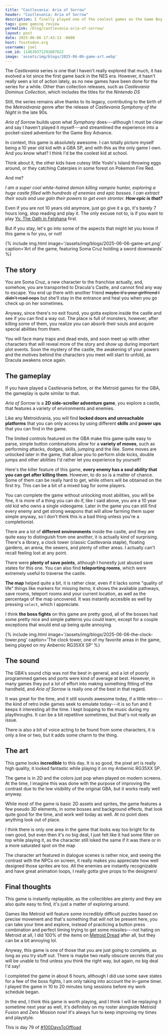 ```yaml
---
title: "Castlevania: Aria of Sorrow"
header: "Castlevania: Aria of Sorrow"
description: I finally played one of the coolest games on the Game Boy Advance, one of the best games on the Castlevania series!
tags: game gaming review
permalink: /blog/castlevania-aria-of-sorrow/
layout: post
date: 2025-06-06 17:43:13 -0600
host: fosstodon.org
username: joel
com_id: 114639371291607622
image: 'assets/img/blogs/2025-06-06-game-art.webp'
---
```


The *Castlevania* series is one that I haven't really explored that much, it has evolved a lot since the first game back in the NES era. However, it hasn't really seen a lot of action lately, as no new games have been done for the series for a while. Other than collection releases, such as *Castlevania Dominus Collection*, which includes the titles for the *Nintendo DS*

Still, the series remains alive thanks to its legacy, contributing to the birth of the *Metroidvania* genre after the release of *Castlevania Symphony of the Night* in the late 90s.

*Aria of Sorrow* builds upon what *Symphony* does---although I must be clear and say I haven't played it myself---and streamlined the experience into a pocket-sized adventure for the Game Boy Advance.

In context, this game is absolutely awesome. I can totally picture myself being a 10 year old kid with a GBA SP, and with this as the only game I own. And you know what? I think I'd be the coolest kid at school.

Think about it, the other kids have cutesy little Yoshi's Island throwing eggs around, or they catching Caterpies in some forest on Pokemon Fire Red.

And me? 

_I am a super cool white-haired demon killing vampire hunter, exploring a huge castle filled with hundreds of enemies and epic bosses. I can extract their souls and use gain their powers to get even stronter. **How epic is that?**_

Even if you are not 10 years old anymore, just go give it a go, it's barely 7 hours long, stop reading and play it. The only excuse not to, is if you want to play [Ys: The Oath in Felghana](/blog/ys-the-oath-in-felghana) first.

But if you stay, let's go into some of the aspects that might let you know if this game is for you, or not!

{% include img.html image='/assets/img/blogs/2025-06-06-game-art.png' caption='Art of the game, featuring Soma Cruz holding a sword downwards' %}


## The story

You are Soma Cruz, a new character to the franchise actually, and, somehow, you are transported to Dracula's Castle, and cannot find any way to escape. You end up there with another friend ~~maybe it's your girlfriend I didn't read oops~~ but she'll stay in the entrance and heal you when you go check up on her sometimes.

Anyway, since there's no exit found, you gotta explore inside the castle and see if you can find a way out. The place is full of monsters, however, after killing some of them, you realize you can absorb their souls and acquire special abilities from them.

You will face many traps and dead ends, and soon meet up with other characters that will reveal more of the story and show up during important plot events. Soon the mystery of the castle, the awakening of your powers and the motives behind the characters you meet will start to unfold, as Dracula awakens once again.

## The gameplay

If you have played a Castlevania before, or the Metroid games for the GBA, the gameplay is quite similar to that.

*Aria of Sorrow* is a **2D side-scroller adventure game**, you explore a castle, that features a variety of environments and enemies.

Like any Metroidvania, you will find **locked doors and unreachable platforms** that you can only access by using different **skills** and **power ups** that you can find in the game.

The limited controls featured on the GBA make this game quite easy to parse, simple button combinations allow for a **variety of moves**, such as performing attacks, dodges, skills, jumping and the like. Some moves are unlocked later in the game, that allow you to perform slide kicks, double jumps and other abilities I'd rather let you experience by yourself!

Here's the killer feature of this game, **every enemy has a soul ability that you can get after killing them**. However, to do so is a matter of chance. Some of them can be really hard to get, while others will be obtained on the first try. This can be a bit of a mixed bag for some players.

You can complete the game without unlocking most abilities, you will be fine, it is more of a thing you can do if, like I said above, you are a 10 year old kid who owns a single videogame. Later in the game you can still find every enemy and get strong weapons that will allow farming them super simple anyway, so I don't think this is a bad thing unless you're a completionist.

There are a lot of **different environments** inside the castle, and they are quite easy to distinguish from one another, it is actually kind of surprising. There's a library, a clock tower (classic Castlevania staple), floating gardens, an arena, the sewers, and plenty of other areas. I actually can't recall feeling lost at any point.

There were **plenty of save points**, although I honestly just abused save states for this one. You can also find **teleporting rooms**, which were extremely useful to traverse the castle.

**The map** helped quite a bit, it is rather clear, even if it lacks some "quality of life" things like markers for missing items; it shows the available pathways, save rooms, teleport rooms and your current location, as well as the percentage of the map uncovered. It was instantly accesible as well by pressing `select`, which I appreciate.

I think **the boss fights** on this game are pretty good, all of the bosses had some pretty nice and simple patterns you could learn, except for a couple exceptions that would end up being quite annoying.

{% include img.html image='/assets/img/blogs/2025-06-06-the-clock-tower.png' caption='The clock tower, one of my favorite areas in the game, being played on my Anbernic RG35XX SP' %}

## The sound

The GBA's sound chip was not the best in general, and a lot of poorly programmed games and ports were kind of average at best. However, in many games they put a lot of effort into making something fitting of the handheld, and *Aria of Sorrow* is really one of the best in that regard.

It was great for the time, and it still sounds awesome today, if a little retro---the kind of retro indie games seek to emulate today---it is so fun and it keeps it interesting all the time. I kept bopping to the music during my playthroughs. It can be a bit repetitive sometimes, but that's not really an issue.

There is also a bit of voice acting to be found from some characters, it is only a line or two, but it adds some charm to the thing.


## The art

This game looks **incredible** to this day. It is so good, the pixel art is really high quality, it looked fantastic while playing it on my Anbernic RG35XX SP.

The game is in 2D and the colors just pop when played on modern screens. At the time, I imagine this was done with the purpose of improving the contrast due to the low visibility of the original GBA, but it works really well anyway.

While most of the game is basic 2D assets and sprites, the game features a few pseudo 3D elements, in some bosses and background effects, that look quite good for the time, and work well today as well. At no point does anything look out of place.

I think there is only one area in the game that looks way too bright for its own good, but even then it's no big deal, I just felt like it had some filter on top while playing it, as the character still loked the same if it was there or in a more saturated spot on the map

The character art featured in dialogue scenes is rather nice, and seeing the contrast with the NPCs on screen, it really makes you appreciate how well designed those sprites are too. All the enemies are instantly recognizable and have great animation loops, I really gotta give props to the designers!

## Final thoughts

This game is instantly replayable, as the collectibles are plenty and they are also quite easy to find, it's just a matter of exploring around.

Games like Metroid will feature some incredibly difficult puzzles based on precise movement and that's something that will not be present here, you can take your time and explore, instead of practicing a button press combination and perfect timing trying to get some missiles---not hating on Metroid at all, I did 100% of the items on [Metroid Dread](/blog/fully-completing-a-game/#metroid-dread) after all, but they can be a bit annoying lol.

Anyway, this game is one of those that you are just going to complete, as long as you try stuff out. There is maybe two really obscure secrets that you will be unable to find unless you think the right way, but again, no big deal I'd say!

I completed the game in about 6 hours, although I did use some save states for a few of the boss fights, I am only taking into account the in-game timer. I played the game in 10 to 20 minutes long sessions before my work schedule began.

In the end, I think this game is worth playing, and I think I will be replaying it sometime next year as well, it's definitely on my roster alongside Metroid Fusion and Zero Mission now! It's always fun to keep improving my times and playstyle.

This is day 79 of [#100DaysToOffload](https://100daystooffload.com)

